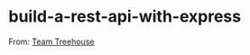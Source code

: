 # build-a-rest-api-with-express

From: [Team Treehouse](https://teamtreehouse.com/library/build-a-rest-api-with-express)

